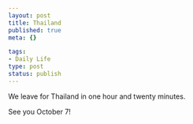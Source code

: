 ```yaml
--- 
layout: post
title: Thailand
published: true
meta: {}

tags: 
- Daily Life
type: post
status: publish
---
```

<p>We leave for Thailand in one hour and twenty minutes.</p><p>See you October 7!&nbsp;</p>
